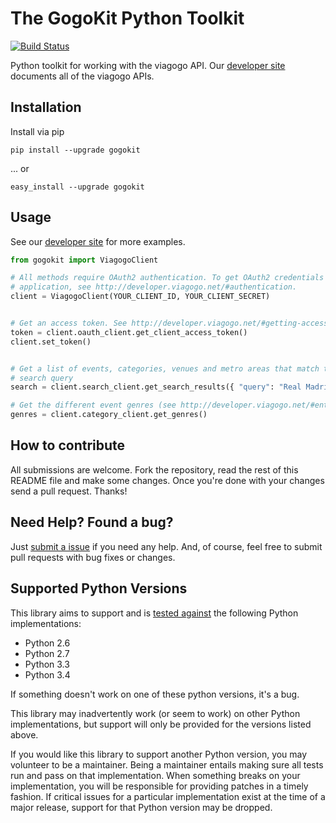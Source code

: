 # The GogoKit Python Toolkit

[![Build Status](https://travis-ci.org/viagogo/gogokit.py.svg?branch=master)][travis]

[travis]: https://travis-ci.org/viagogo/gogokit.py
[apidocs]: http://developer.viagogo.net
[submitanissue]: https://github.com/viagogo/gogokit.py/issues
[apidocsgettingstarted]: http://developer.viagogo.net/#getting-started

Python toolkit for working with the viagogo API. Our [developer site][apidocs]
documents all of the viagogo APIs.


## Installation

Install via pip

    pip install --upgrade gogokit

... or

    easy_install --upgrade gogokit


## Usage

See our [developer site][apidocsgettingstarted] for more examples.

```python
from gogokit import ViagogoClient

# All methods require OAuth2 authentication. To get OAuth2 credentials for your
# application, see http://developer.viagogo.net/#authentication.
client = ViagogoClient(YOUR_CLIENT_ID, YOUR_CLIENT_SECRET)


# Get an access token. See http://developer.viagogo.net/#getting-access-tokens
token = client.oauth_client.get_client_access_token()
client.set_token()


# Get a list of events, categories, venues and metro areas that match the given
# search query
search = client.search_client.get_search_results({ "query": "Real Madrid" })

# Get the different event genres (see http://developer.viagogo.net/#entities)
genres = client.category_client.get_genres()
```


## How to contribute

All submissions are welcome. Fork the repository, read the rest of this README
file and make some changes. Once you're done with your changes send a pull
request. Thanks!


## Need Help? Found a bug?

Just [submit a issue][submitanissue] if you need any help. And, of course, feel
free to submit pull requests with bug fixes or changes.


## Supported Python Versions

This library aims to support and is [tested against][travis] the following Python
implementations:

* Python 2.6
* Python 2.7
* Python 3.3
* Python 3.4

If something doesn't work on one of these python versions, it's a bug.

This library may inadvertently work (or seem to work) on other Python
implementations, but support will only be provided for the versions listed
above.

If you would like this library to support another Python version, you may
volunteer to be a maintainer. Being a maintainer entails making sure all tests
run and pass on that implementation. When something breaks on your
implementation, you will be responsible for providing patches in a timely
fashion. If critical issues for a particular implementation exist at the time
of a major release, support for that Python version may be dropped.
